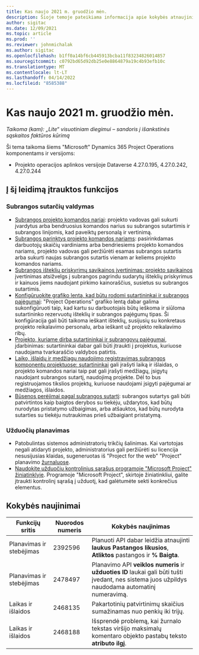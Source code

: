 ```yaml
---
title: Kas naujo 2021 m. gruodžio mėn.
description: Šioje temoje pateikiama informacija apie kokybės atnaujinimus, kuriuos galima rasti 2021 m. gruodžio mėn.
author: sigitac
ms.date: 12/09/2021
ms.topic: article
ms.prod: ''
ms.reviewer: johnmichalak
ms.author: sigitac
ms.openlocfilehash: b1ff0a14bf6cb445913bcba11f83234826014857
ms.sourcegitcommit: c0792bd65d92db25e0e8864879a19c4b93efb10c
ms.translationtype: MT
ms.contentlocale: lt-LT
ms.lasthandoff: 04/14/2022
ms.locfileid: "8585388"
---
```

# <a name="whats-new-december-2021---project-operations-lite-deployment"></a>Kas naujo 2021 m. gruodžio mėn.

_Taikoma (kam): „Lite“ visuotiniam diegimui – sandoris į išankstinės sąskaitos faktūros kūrimą_

Ši tema taikoma šiems "Microsoft" Dynamics 365 Project Operations komponentams ir versijoms:

- Projekto operacijos aplinkos versijoje Dataverse 4.27.0.195, 4.27.0.242, 4.27.0.244


## <a name="features-included-in-this-release"></a>Į šį leidimą įtrauktos funkcijos

### <a name="subcontract-management"></a>Subrangos sutarčių valdymas 

- [Subrangos projekto komandos nariai](../subcontracting/subcontracting-project-team-members.md): projekto vadovas gali sukurti įvardytus arba bendruosius komandos narius su subrangos sutartimis ir subrangos linijomis, kad paveiktų personalą ir vertinimą.
- [Subrangos parinktys projekto komandos nariams](../subcontracting/subcon-options.md): pasirinkdamas darbuotojų skaičių vardiniams arba bendriesiems projekto komandos nariams, projekto vadovas gali peržiūrėti esamas subrangos sutartis arba sukurti naujas subrangos sutartis vienam ar keliems projekto komandos nariams. 
- [Subrangos išteklių priskyrimų savikainos įvertinimas: projekto savikainos](../subcontracting/costing-subcon-ra.md) įvertinimas atsižvelgs į subrangos pagrindu sudarytų išteklių priskyrimus ir kainuos jiems naudojant pirkimo kainoraščius, susietus su subrangos sutartimis. 
- [Konfigūruokite grafiko lentą, kad būtų rodomi sutartininkai ir subrangos pajėgumai](../subcontracting/configure-sb-subcon.md): "Project Operations" grafiko lentą dabar galima sukonfigūruoti taip, kad kartu su darbuotojais būtų ieškoma ir siūloma sutartininko rezervuotų išteklių ir subrangos pajėgumų tipas. Ši konfigūracija gali būti taikoma ieškant išteklių, susijusių su konkretaus projekto reikalavimo personalu, arba ieškant už projekto reikalavimo ribų.
- [Projekto, kuriame dirba sutartininkai ir subrangovų pajėgumai](../subcontracting/staffing-cw.md), įdarbinimas: sutartininkai dabar gali būti įtraukti į projektus, kuriuose naudojama tvarkaraščio valdybos patirtis.
- [Laiko, išlaidų ir medžiagų naudojimo registravimas subrangos komponentų projektuose: sutartininkai](../subcontracting/recording-subcon-actuals.md) gali įrašyti laiką ir išlaidas, o projekto komandos nariai taip pat gali įrašyti medžiagų, įsigytų naudojant subrangos sutartį, naudojimą projekte. Dėl to bus registruojamos tikslios projektų, kuriuose naudojami įsigyti pajėgumai ar medžiagos, išlaidos.
- [Būsenos perėjimai pagal subrangos sutartį](../subcontracting/subcon-states.md): subrangos sutartys gali būti patvirtintos kaip baigtos derybos su tiekėju, uždarytos, kad būtų nurodytas pristatymo užbaigimas, arba atšauktos, kad būtų nurodyta sutarties su tiekėju nutraukimas prieš užbaigiant pristatymą.

### <a name="task-planning"></a>Užduočių planavimas
- Patobulintas sistemos administratorių trikčių šalinimas. Kai vartotojas negali atidaryti projekto, administratorius gali peržiūrėti su licencija nesusijusias klaidas, sugeneruotas iš "Project for the web" "Project" planavimo [žurnaluose](../../project-management/schedule-api-logs.md).
- [Naudokite užduočių kontrolinius sąrašus programoje "Microsoft Project" žiniatinklyje](https://support.microsoft.com/en-us/office/use-task-checklists-in-microsoft-project-for-the-web-c69bcf73-5c75-4ad3-9893-6d6f92360e9c). Programoje "Microsoft Project", skirtoje žiniatinkliui, galite įtraukti kontrolinį sąrašą į užduotį, kad galėtumėte sekti konkrečius elementus.

## <a name="quality-updates"></a>Kokybės naujinimai

| **Funkcijų sritis** | **Nuorodos numeris** | **Kokybės naujinimas** |
| --- | --- | --- |
| Planavimas ir stebėjimas | 2392596 | Planuoti API dabar leidžia atnaujinti **laukus Pastangos likusios**, **Atliktos** pastangos ir **% Baigta**. |
| Planavimas ir stebėjimas | 2478497 | Planavimo API **veiklos numeris** ir **užduoties ID** laukai gali būti tušti įvedant, nes sistema juos užpildys naudodama automatinį numeravimą.|
| Laikas ir išlaidos | 2468135 | Pakartotinių patvirtinimų skaičius sumažinamas nuo penkių iki trijų. |
| Laikas ir išlaidos | 2468188 | Išsprendė problemą, kai žurnalo tekstas viršijo maksimalų komentaro objekto pastabų teksto **atributo** **ilgį**. |
